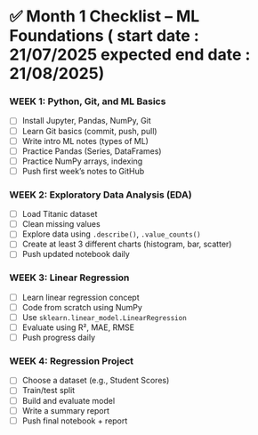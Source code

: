 # ✅ Month 1 Checklist – ML Foundations ( start date : 21/07/2025   expected end date : 21/08/2025)

### WEEK 1: Python, Git, and ML Basics
- [ ] Install Jupyter, Pandas, NumPy, Git
- [ ] Learn Git basics (commit, push, pull)
- [ ] Write intro ML notes (types of ML)
- [ ] Practice Pandas (Series, DataFrames)
- [ ] Practice NumPy arrays, indexing
- [ ] Push first week’s notes to GitHub

### WEEK 2: Exploratory Data Analysis (EDA)
- [ ] Load Titanic dataset
- [ ] Clean missing values
- [ ] Explore data using `.describe()`, `.value_counts()`
- [ ] Create at least 3 different charts (histogram, bar, scatter)
- [ ] Push updated notebook daily

### WEEK 3: Linear Regression
- [ ] Learn linear regression concept
- [ ] Code from scratch using NumPy
- [ ] Use `sklearn.linear_model.LinearRegression`
- [ ] Evaluate using R², MAE, RMSE
- [ ] Push progress daily

### WEEK 4: Regression Project
- [ ] Choose a dataset (e.g., Student Scores)
- [ ] Train/test split
- [ ] Build and evaluate model
- [ ] Write a summary report
- [ ] Push final notebook + report
